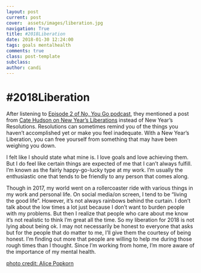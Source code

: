 ```yaml
---
layout: post
current: post
cover:  assets/images/liberation.jpg
navigation: True
title: #2018Liberation
date: 2018-01-30 12:24:00
tags: goals mentalhealth
comments: true
class: post-template
subclass: 
author: candi
---
```


# #2018Liberation
After listening to [Episode 2 of No, You Go podcast](http://www.noyougoshow.com/podcast/ep-2/), they mentioned a post from [Cate Hudson on New Year’s Liberations](https://medium.com/@catehstn/the-2018liberation-list-4e229bdbb919) instead of New Year’s Resolutions. Resolutions can sometimes remind you of the things you haven’t accomplished yet or make you feel inadequate. With a New Year’s Liberation, you can free yourself from something that may have been weighing you down. 

I felt like I should state what mine is. I love goals and love achieving them. But I do feel like certain things are expected of me that I can’t always fulfill. I’m known as the fairly happy-go-lucky type at my work. I’m usually the enthusiastic one that tends to be friendly to any person that comes along. 

Though in 2017, my world went on a rollercoaster ride with various things in my work and personal life. On social media/on screen, I tend to be “living the good life”. However, it’s not always rainbows behind the curtain. I don’t talk about the low times a lot just because I don’t want to burden people with my problems. But then I realize that people who care about me know it’s not realistic to think I’m great all the time. So my liberation for 2018 is not lying about being ok. I may not necessarily be honest to everyone that asks but for the people that do matter to me, I’ll give them the courtesy of being honest. I’m finding out more that people are willing to help me during those rough times than I thought. Since I’m working from home, I’m more aware of the importance of my mental health.

[photo credit: Alice Popkorn](https://www.flickr.com/photos/alicepopkorn/6032916957/in/photolist-ac7h2B-8cKNvz-5EHzAT-jEyBZx-21onj8F-8PK4Z4-UC8gNd-DGYMb1-jXtmHu-dXMXE-GJxf6d-8vuTs4-SkVk7F-84c1uP-7eW9Ty-S1p2mW-kdU15e-4R2cog-8hcGEb-beRRT6-9ppdQf-6fS9GK-pfULWP-qqPxHG-W3MuWz-ER2oP-VEamRQ-Wk11bP-6iBSny-qCD1AU-8H6je3-V1RAwX-V1SdBn-o1VGt8-XGw1zo-2aoZE8-qXsmV8-pxL8S5-hQek5Y-WuLG93-amMBWJ-VFuYjK-ds7a2-TeoUzW-nVvmjA-WUf8kS-GbjNzh-4vXFsD-XLAAin-XGw4mA)
